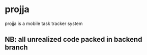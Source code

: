 # projja
projja is a mobile task tracker system

## NB: all unrealized code packed in backend branch
